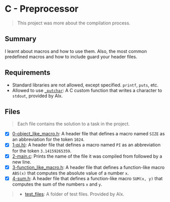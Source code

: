 # C - Preprocessor

> This project was more about the compilation process. 

## Summary

I learnt about macros and how to use them. Also, the most common predefined macros and how to include guard your header files.

## Requirements

- Standard libraries are not allowed, except specified. `printf`, `puts`, etc.
- Allowed to use [`_putchar`](https://github.com/alx-tools/_putchar.c/blob/master/_putchar.c): A
C custom function that writes a character to `stdout`, provided by Alx.

## Files

> Each file contains the solution to a task in the project.

- [x] [0-object_like_macro.h](https://github.com/Ebube-Ochemba/alx-low_level_programming/blob/master/0x0D-preprocessor/0-object_like_macro.h): A header file that defines a macro named `SIZE` as an abbreviation for the token `1024`.
- [x] [1-pi.h)](https://github.com/Ebube-Ochemba/alx-low_level_programming/blob/master/0x0D-preprocessor/1-pi.h): A header file that defines a macro named `PI` as an abbreviation for the token `3.14159265359`.
- [x] [2-main.c](https://github.com/Ebube-Ochemba/alx-low_level_programming/blob/master/0x0D-preprocessor/2-main.c): Prints the name of the file it was compiled from followed by a new line.
- [x] [3-function_like_macro.h](https://github.com/Ebube-Ochemba/alx-low_level_programming/blob/master/0x0D-preprocessor/3-function_like_macro.h): A header file that defines a function-like macro `ABS(x)` that computes the absolute value of a number `x`.
- [x] [4-sum.h](https://github.com/Ebube-Ochemba/alx-low_level_programming/blob/master/0x0D-preprocessor/4-sum.h): A header file that defines a function-like macro `SUM(x, y)` that computes the sum of the numbers `x` and `y`.

> - [test_files](https://github.com/Ebube-Ochemba/alx-low_level_programming/tree/master/0x0D-preprocessor/test_files): A folder of test files. Provided by Alx.

